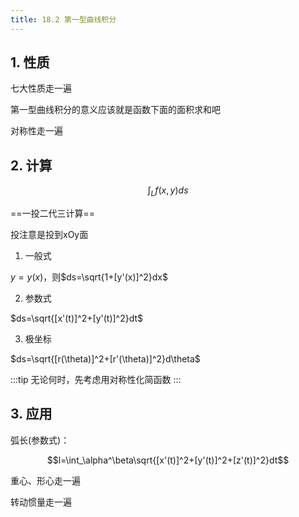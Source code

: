 ```yaml
---
title: 18.2 第一型曲线积分
---
```


## 1. 性质

七大性质走一遍

第一型曲线积分的意义应该就是函数下面的面积求和吧

对称性走一遍

## 2. 计算

$$\int_Lf(x,y)ds$$

==一投二代三计算==

投注意是投到xOy面

1. 一般式

$y=y(x)$，则$ds=\sqrt{1+[y'(x)]^2}dx$

2. 参数式

$ds=\sqrt{[x'(t)]^2+[y'(t)]^2}dt$

3. 极坐标

$ds=\sqrt{[r(\theta)]^2+[r'(\theta)]^2}d\theta$

:::tip
无论何时，先考虑用对称性化简函数
:::

## 3. 应用

弧长(参数式)：

$$l=\int_\alpha^\beta\sqrt{[x'(t)]^2+[y'(t)]^2+[z'(t)]^2}dt$$

重心、形心走一遍

转动惯量走一遍











